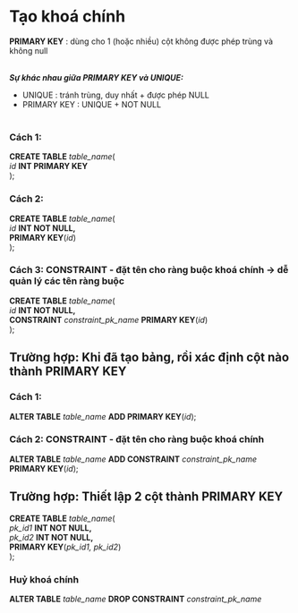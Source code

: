 # Tạo khoá chính

**PRIMARY KEY** : dùng cho 1 (hoặc nhiều) cột không được phép trùng và không null<br><br>

**_Sự khác nhau giữa PRIMARY KEY và UNIQUE:_**<br>

- UNIQUE : tránh trùng, duy nhất + được phép NULL<br>
- PRIMARY KEY : UNIQUE + NOT NULL<br><br>

### Cách 1:

**CREATE TABLE** _table_name_(<br>
_id_ **INT PRIMARY KEY**<br>
);

### Cách 2:

**CREATE TABLE** _table_name_(<br>
_id_ **INT NOT NULL,**<br>
**PRIMARY KEY**(_id_)<br>
);

### Cách 3: CONSTRAINT - đặt tên cho ràng buộc khoá chính -> dễ quản lý các tên ràng buộc

**CREATE TABLE** _table_name_(<br>
_id_ **INT NOT NULL,**<br>
**CONSTRAINT** _constraint_pk_name_ **PRIMARY KEY**(_id_)<br>
);

## Trường hợp: Khi đã tạo bảng, rồi xác định cột nào thành PRIMARY KEY

### Cách 1:

**ALTER TABLE** _table_name_ **ADD PRIMARY KEY**(_id_);

### Cách 2: CONSTRAINT - đặt tên cho ràng buộc khoá chính

**ALTER TABLE** _table_name_ **ADD CONSTRAINT** _constraint_pk_name_ **PRIMARY KEY**(_id_);

## Trường hợp: Thiết lập 2 cột thành PRIMARY KEY

**CREATE TABLE** _table_name_(<br>
_pk_id1_ **INT NOT NULL,**<br>
_pk_id2_ **INT NOT NULL,**<br>
**PRIMARY KEY**(_pk_id1, pk_id2_)<br>
);

### Huỷ khoá chính

**ALTER TABLE** _table_name_ **DROP CONSTRAINT** _constraint_pk_name_
